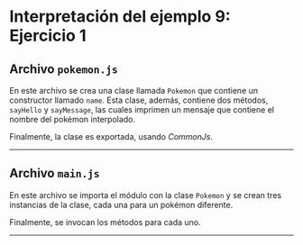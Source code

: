 # Interpretación del ejemplo 9: Ejercicio 1

## Archivo `pokemon.js`

En este archivo se crea una clase llamada `Pokemon` que contiene un constructor llamado `name`. Esta clase, además, contiene dos métodos, `sayHello` y `sayMessage`, las cuales imprimen un mensaje que contiene el nombre del pokémon interpolado.

Finalmente, la clase es exportada, usando _CommonJs_.
___

## Archivo `main.js`

En este archivo se importa el módulo con la clase `Pokemon` y se crean tres instancias de la clase, cada una para un pokémon diferente. 

Finalmente, se invocan los métodos para cada uno.
___